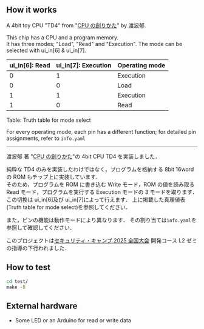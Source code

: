 <!---

This file is used to generate your project datasheet. Please fill in the information below and delete any unused
sections.

You can also include images in this folder and reference them in the markdown. Each image must be less than
512 kb in size, and the combined size of all images must be less than 1 MB.
-->

## How it works

A 4bit toy CPU "TD4" from "[CPU の創りかた](https://book.mynavi.jp/ec/products/detail/id=22065)" by 渡波郁.

This chip has a CPU and a program memory.  
It has three modes; "Load", "Read" and "Execution".
The mode can be selected with ui_in[6] & ui_in[7].

| ui_in[6]: Read | ui_in[7]: Execution | Operating mode |
| -------------- | ------------------- | -------------- |
| 0              | 1                   | Execution      |
| 0              | 0                   | Load           |
| 1              | 1                   | Execution      |
| 1              | 0                   | Read           |
Table: Truth table for mode select

For every operating mode, each pin has a different function; for detailed pin assignments, refer to `info.yaml`

---

渡波郁 著 "[CPU の創りかた](https://book.mynavi.jp/ec/products/detail/id=22065)"の 4bit CPU TD4 を実装しました．

純粋な TD4 のみを実装したわけではなく，プログラムを格納する 8bit 16word の ROM もチップ上に実装しています．  
そのため，プログラムを ROM に書き込む Write モード，ROM の値を読み取る Read モード，プログラムを実行する Execution モードの 3 モードを取ります．  
この切換は ui_in[6]及び ui_in[7]によって行えます．
上に掲載した真理値表(Truth table for mode select)を参照してください．

また，ピンの機能は動作モードにより異なります．
その割り当ては`info.yaml`を参照して確認してください．

このプロジェクトは[セキュリティ・キャンプ 2025 全国大会](https://www.ipa.go.jp/jinzai/security-camp/2025/camp/zenkoku/index.html) 開発コース L2 ゼミの指導の下行われました．

## How to test

```cmd
cd test/
make -B
```

## External hardware

- Some LED or an Arduino for read or write data
